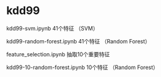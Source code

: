 # kdd99

kdd99-svm.ipynb               41个特征 （SVM）

kdd99-random-forest.ipynb     41个特征 （Random Forest）

feature_selection.ipynb       抽取10个重要特征

kdd99-10-random-forest.ipynb  10个特征 （Random Forest）
